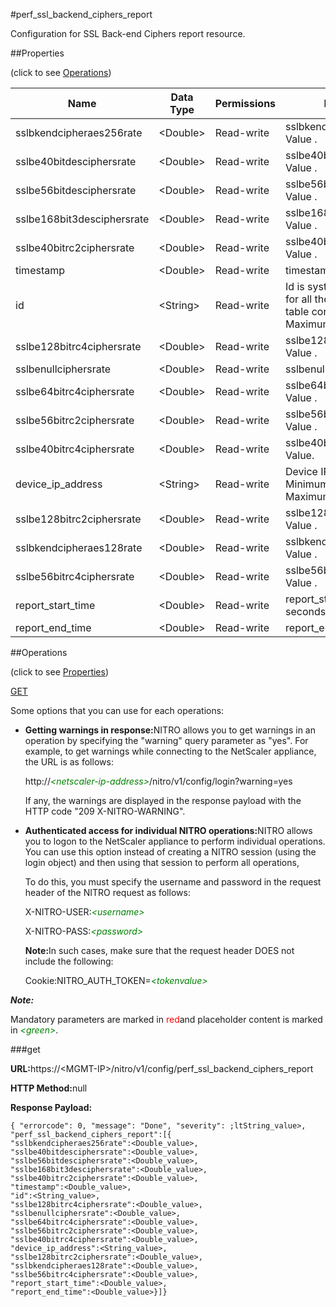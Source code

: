 #perf_ssl_backend_ciphers_report

Configuration for SSL Back-end Ciphers report resource.


##Properties 
<span>(click to see [Operations](#opera))</span>


<table><thead><tr><th>Name</th><th>Data Type</th><th>Permissions</th><th>Description</th></tr></thead><tbody><tr><td>sslbkendcipheraes256rate</td><td>&lt;Double></td><td>Read-write</td><td>sslbkendcipheraes256rate Value .</td></tr><tr><td>sslbe40bitdesciphersrate</td><td>&lt;Double></td><td>Read-write</td><td>sslbe40bitdesciphersrate Value .</td></tr><tr><td>sslbe56bitdesciphersrate</td><td>&lt;Double></td><td>Read-write</td><td>sslbe56bitdesciphersrate Value .</td></tr><tr><td>sslbe168bit3desciphersrate</td><td>&lt;Double></td><td>Read-write</td><td>sslbe168bit3desciphersrate Value .</td></tr><tr><td>sslbe40bitrc2ciphersrate</td><td>&lt;Double></td><td>Read-write</td><td>sslbe40bitrc2ciphersrate Value .</td></tr><tr><td>timestamp</td><td>&lt;Double></td><td>Read-write</td><td>timestamp in milliseconds.</td></tr><tr><td>id</td><td>&lt;String></td><td>Read-write</td><td>Id is system generated key for all the entries in this perf table configuration.<br>Maximum length = 256</td></tr><tr><td>sslbe128bitrc4ciphersrate</td><td>&lt;Double></td><td>Read-write</td><td>sslbe128bitrc4ciphersrate Value .</td></tr><tr><td>sslbenullciphersrate</td><td>&lt;Double></td><td>Read-write</td><td>sslbenullciphersrate Value .</td></tr><tr><td>sslbe64bitrc4ciphersrate</td><td>&lt;Double></td><td>Read-write</td><td>sslbe64bitrc4ciphersrate Value .</td></tr><tr><td>sslbe56bitrc2ciphersrate</td><td>&lt;Double></td><td>Read-write</td><td>sslbe56bitrc2ciphersrate Value .</td></tr><tr><td>sslbe40bitrc4ciphersrate</td><td>&lt;Double></td><td>Read-write</td><td>sslbe40bitrc4ciphersrate Value.</td></tr><tr><td>device_ip_address</td><td>&lt;String></td><td>Read-write</td><td>Device IP Address.<br>Minimum length = 1<br>Maximum length = 64</td></tr><tr><td>sslbe128bitrc2ciphersrate</td><td>&lt;Double></td><td>Read-write</td><td>sslbe128bitrc2ciphersrate Value .</td></tr><tr><td>sslbkendcipheraes128rate</td><td>&lt;Double></td><td>Read-write</td><td>sslbkendcipheraes128rate Value .</td></tr><tr><td>sslbe56bitrc4ciphersrate</td><td>&lt;Double></td><td>Read-write</td><td>sslbe56bitrc4ciphersrate Value .</td></tr><tr><td>report_start_time</td><td>&lt;Double></td><td>Read-write</td><td>report_start_time in seconds.</td></tr><tr><td>report_end_time</td><td>&lt;Double></td><td>Read-write</td><td>report_end_time in seconds.</td></tr></tbody></table>
##Operations 
<span>(click to see [Properties](#prope))</span>


[GET]()


Some options that you can use for each operations:
<ul><li><p><b>Getting warnings in response:</b>NITRO allows you to get warnings in an operation by specifying the "warning" query parameter as "yes". For example, to get warnings while connecting to the NetScaler appliance, the URL is as follows:</p><p>http://<span style="color:green;font-style:italic;">&lt;netscaler-ip-address&gt;</span>/nitro/v1/config/login?warning=yes</p><p>If any, the warnings are displayed in the response payload with the HTTP code "209 X-NITRO-WARNING".</p></li><li><p><b>Authenticated access for individual NITRO operations:</b>NITRO allows you to logon to the NetScaler appliance to perform individual operations. You can use this option instead of creating a NITRO session (using the login object) and then using that session to perform all operations,</p><p>To do this, you must specify the username and password in the request header of the NITRO request as follows:</p><p>X-NITRO-USER:<span style="color:green;font-style:italic;">&lt;username&gt;</span></p><p>X-NITRO-PASS:<span style="color:green;font-style:italic;">&lt;password&gt;</span></p><p><b>Note:</b>In such cases, make sure that the request header DOES not include the following:</p><p>Cookie:NITRO_AUTH_TOKEN=<span style="color:green;font-style:italic;">&lt;tokenvalue&gt;</span></p></li></ul>



***Note:*** 
Mandatory parameters are marked in <span style="color:#FF0000;">red</span>and placeholder content is marked in <span style="color:green;font-style:italic">&lt;green&gt;</span>.

###get



<b>URL:</b>https://&lt;MGMT-IP&gt;/nitro/v1/config/perf_ssl_backend_ciphers_report
<b>HTTP Method:</b>null
<b>Response Payload: </b>```{ "errorcode": 0, "message": "Done", "severity": ;ltString_value>, "perf_ssl_backend_ciphers_report":[{"sslbkendcipheraes256rate":<Double_value>,"sslbe40bitdesciphersrate":<Double_value>,"sslbe56bitdesciphersrate":<Double_value>,"sslbe168bit3desciphersrate":<Double_value>,"sslbe40bitrc2ciphersrate":<Double_value>,"timestamp":<Double_value>,"id":<String_value>,"sslbe128bitrc4ciphersrate":<Double_value>,"sslbenullciphersrate":<Double_value>,"sslbe64bitrc4ciphersrate":<Double_value>,"sslbe56bitrc2ciphersrate":<Double_value>,"sslbe40bitrc4ciphersrate":<Double_value>,"device_ip_address":<String_value>,"sslbe128bitrc2ciphersrate":<Double_value>,"sslbkendcipheraes128rate":<Double_value>,"sslbe56bitrc4ciphersrate":<Double_value>,"report_start_time":<Double_value>,"report_end_time":<Double_value>}]}```



